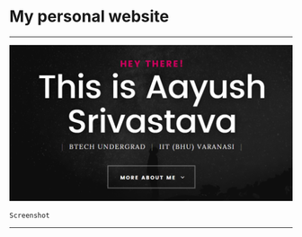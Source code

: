 # My personal website

------------------------------

![hi](https://github.com/srivastava0001/srivastava0001.github.io/blob/09f8788adc5a19e315fc75ab15a14ba0374ae668/images/websitesnip.png?raw=true)
```
Screenshot 
```
-----------------------


